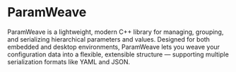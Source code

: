 # ParamWeave
ParamWeave is a lightweight, modern C++ library for managing, grouping, and serializing hierarchical parameters and values. Designed for both embedded and desktop environments, ParamWeave lets you weave your configuration data into a flexible, extensible structure — supporting multiple serialization formats like YAML and JSON.
